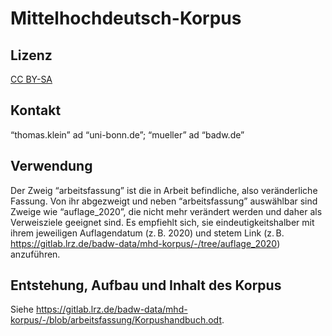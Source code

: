 # Mittelhochdeutsch-Korpus

## Lizenz

<a href="https://creativecommons.org/licenses/by-sa/4.0/legalcode.de">CC BY-SA</a>

## Kontakt

“thomas.klein” ad “uni-bonn.de”; “mueller” ad “badw.de”

## Verwendung

Der Zweig “arbeitsfassung” ist die in Arbeit befindliche, also veränderliche Fassung. Von ihr abgezweigt und neben “arbeitsfassung” auswählbar sind Zweige wie “auflage_2020”, die nicht mehr verändert werden und daher als Verweisziele geeignet sind. Es empfiehlt sich, sie eindeutigkeitshalber mit ihrem jeweiligen Auflagendatum (z. B. 2020) und stetem Link (z. B. <https://gitlab.lrz.de/badw-data/mhd-korpus/-/tree/auflage_2020>) anzuführen.

## Entstehung, Aufbau und Inhalt des Korpus

Siehe <https://gitlab.lrz.de/badw-data/mhd-korpus/-/blob/arbeitsfassung/Korpushandbuch.odt>.